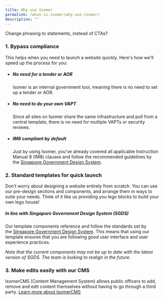 ```yaml
---
title: Why use Isomer
permalink: /what-is-isomer/why-use-isomer/
description: ""
---
```

Change phrasing to statements, instead of CTAs?

### 1. Bypass compliance

This helps when you need to launch a website quickly. Here's how we'll speed up the process for you:

- ##### No need for a tender or AOR
	Isomer is an internal government tool, meaning there is no need to set up a tender or AOR.

- ##### No need to do your own VAPT
	Since all sites on Isomer share the same infrastructure and pull from a central template, there is no need for multiple VAPTs or security reviews.

- ##### IM8 compliant by default
	Just by using Isomer, you've already covered all applicable Instruction Manual 8 (IM8) clauses and follow the recommended guidelines by the [Singapore Government Design System](https://designsystem.gov.sg/). 


### 2. Standard templates for quick launch

Don't worry about designing a website entirely from scratch. You can use our pre-design sections and components, and arrange them in ways to suite your needs. Think of it like us providing you lego blocks to build your own lego house!


##### In line with Singapore Government Design System (SGDS)

Our template components reference and follow the standards set by the [Singapore Government Design System](https://designsystem.tech.gov.sg/). This means that using our template ensures that you are following good user interface and user experience practices.

_Note that the current components may not be up to date with the latest version of SGDS. The team is looking to realign in the future._ 

### 3. Make edits easily with our CMS
IsomerCMS (Content Management System) allows public officers to add, remove and edit content themselves without having to go through a third party. 
[Learn more about IsomerCMS](/isomercms)